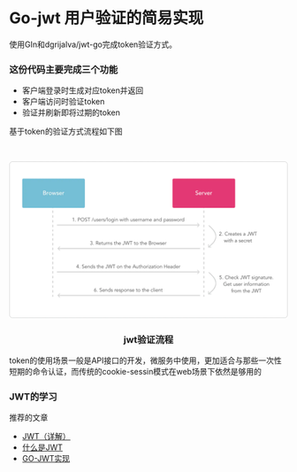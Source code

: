 

# Go-jwt 用户验证的简易实现

使用GIn和dgrijalva/jwt-go完成token验证方式。<br>
### 这份代码主要完成三个功能
- 客户端登录时生成对应token并返回
- 客户端访问时验证token
- 验证并刷新即将过期的token
  
基于token的验证方式流程如下图

<br />
<p align="center">
  <div>
    <img src="images/JWT.jpg" >
  </div>

  <h3 align="center">jwt验证流程</h3>

</p>



token的使用场景一般是API接口的开发，微服务中使用，更加适合与那些一次性短期的命令认证，而传统的cookie-sessin模式在web场景下依然是够用的

### JWT的学习
推荐的文章
- [JWT（详解）](https://blog.csdn.net/weixin_44736637/article/details/124005231)
- [什么是JWT](https://zhuanlan.zhihu.com/p/99705304)
- [GO-JWT实现](https://learnku.com/go/t/52399)

